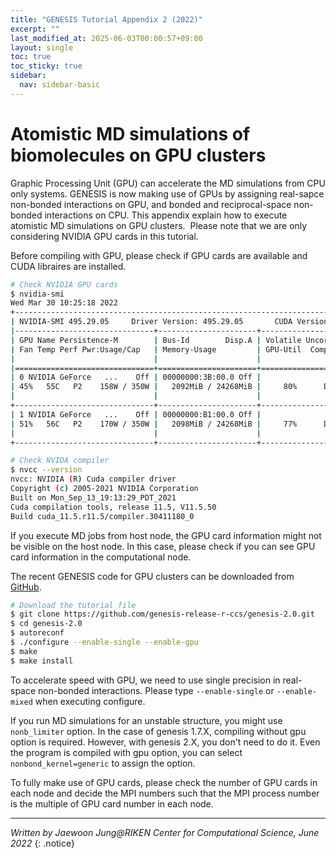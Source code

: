 ```yaml
---
title: "GENESIS Tutorial Appendix 2 (2022)"
excerpt: ""
last_modified_at: 2025-06-03T00:00:57+09:00
layout: single
toc: true
toc_sticky: true
sidebar:
  nav: sidebar-basic
---
```


# Atomistic MD simulations of biomolecules on GPU clusters

Graphic Processing Unit (GPU) can accelerate the MD simulations from CPU
only systems. GENESIS is now making use of GPUs by assigning real-sapce
non-bonded interactions on GPU, and bonded and reciprocal-space
non-bonded interactions on CPU. This appendix explain how to execute
atomistic MD simulations on GPU clusters.  Please note that we are only
considering NVIDIA GPU cards in this tutorial.

Before compiling with GPU, please check if GPU cards are available and
CUDA libraires are installed. 

```bash
# Check NVIDIA GPU cards
$ nvidia-smi
Wed Mar 30 10:25:18 2022
+-----------------------------------------------------------------------------+
| NVIDIA-SMI 495.29.05     Driver Version: 495.29.05       CUDA Version: 11.5 |
|-------------------------------+----------------------+----------------------+
| GPU Name Persistence-M        | Bus-Id        Disp.A | Volatile Uncorr. ECC |
| Fan Temp Perf Pwr:Usage/Cap   | Memory-Usage         | GPU-Util  Compute M. |
|                               |                      |               MIG M. |
|===============================+======================+======================|
| 0 NVIDIA GeForce   ...    Off | 00000000:3B:00.0 Off |                  N/A |
| 45%   55C   P2    158W / 350W |   2092MiB / 24268MiB |     80%      Default |
|                               |                      |                  N/A |
+-------------------------------+----------------------+----------------------+
| 1 NVIDIA GeForce   ...    Off | 00000000:B1:00.0 Off |                  N/A |
| 51%   56C   P2    170W / 350W |   2098MiB / 24268MiB |     77%      Default |
|                               |                      |                  N/A |
+-------------------------------+----------------------+----------------------+

# Check NVIDA compiler
$ nvcc --version
nvcc: NVIDIA (R) Cuda compiler driver
Copyright (c) 2005-2021 NVIDIA Corporation
Built on Mon_Sep_13_19:13:29_PDT_2021
Cuda compilation tools, release 11.5, V11.5.50
Build cuda_11.5.r11.5/compiler.30411180_0
```

If you execute MD jobs from host node, the GPU card information might
not be visible on the host node. In this case, please check if you can
see GPU card information in the computational node. 

The recent GENESIS code for GPU clusters can be downloaded from
[GitHub](https://github.com/genesis-release-r-ccs/genesis). 

```bash
# Download the tutorial file 
$ git clone https://github.com/genesis-release-r-ccs/genesis-2.0.git 
$ cd genesis-2.0 
$ autoreconf 
$ ./configure --enable-single --enable-gpu 
$ make 
$ make install
```

To accelerate speed with GPU, we need to use single precision in
real-space non-bonded interactions. Please type `--enable-single` or
`--enable-mixed` when executing configure.

If you run MD simulations for an unstable structure, you might use
`nonb_limiter` option. In the case of genesis 1.7.X, compiling without
gpu option is required. However, with genesis 2.X, you don't need to do
it. Even the program is compiled with gpu option, you can select
`nonbond_kernel=generic` to assign the option.

To fully make use of GPU cards, please check the number of GPU cards
in each node and decide the MPI numbers such that the MPI process number
is the multiple of GPU card number in each node.

---

*Written by Jaewoon Jung@RIKEN Center for Computational Science, June 2022*
{: .notice}
